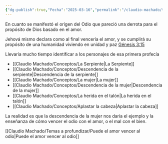 ```yaml
---
{"dg-publish":true,"Fecha":"2025-03-16","permalink":"/claudio-machado/temas-a-profundizar/dios-promete-librar-del-odio/","dgPassFrontmatter":true}
---
```


En cuanto se manifestó el orígen del Odio que pareció una derrota para el propósito de Dios basado en el amor.

Jehová mismo declara como al final vencería el amor, y se cumplirá su propósito de una humanidad viviendo en unidad y paz [Génesis 3:15](https://wol.jw.org/es/wol/b/r4/lp-s/nwtsty/1/3#v=1:3:15)

Llevaría mucho tiempo identificar a los personajes de esa primera profecía 
- [[Claudio Machado/Conceptos/La Serpiente\|La Serpiente]] 
- [[Claudio Machado/Conceptos/Descendencia de la serpiente\|Descendencia de la serpiente]] 
- [[Claudio Machado/Conceptos/La mujer\|La mujer]] 
- [[Claudio Machado/Conceptos/Descendencia de la mujer\|Descendencia de la mujer]] 
- [[Claudio Machado/Conceptos/La herida en el talón\|La herida en el talón]] 
- [[Claudio Machado/Conceptos/Aplastar la cabeza\|Aplastar la cabeza]] 

La realidad es que la descendencia de la mujer nos daría el ejemplo y la enseñanza de cómo vencer el odio con el amor, o el mal con el bien.

[[Claudio Machado/Temas a profundizar/Puede el amor vencer al odio\|Puede el amor vencer al odio]]




